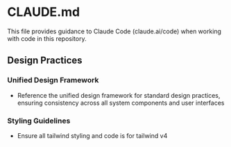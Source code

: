 # CLAUDE.md

This file provides guidance to Claude Code (claude.ai/code) when working with code in this repository.

## Design Practices

### Unified Design Framework
- Reference the unified design framework for standard design practices, ensuring consistency across all system components and user interfaces

### Styling Guidelines
- Ensure all tailwind styling and code is for tailwind v4
